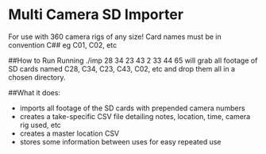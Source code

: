 # Multi Camera SD Importer
For use with 360 camera rigs of any size! Card names must be in convention C## eg C01, C02, etc

##How to Run
Running ./imp 28 34 23 43 2 33 44 65 will grab all footage of SD cards named C28, C34, C23, C43, C02, etc and drop them all in a chosen directory.

##What it does:
* imports all footage of the SD cards with prepended camera numbers
* creates a take-specific CSV file detailing notes, location, time, camera rig used, etc
* creates a master location CSV
* stores some information between uses for easy repeated use
